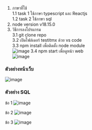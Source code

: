 1. ภาษาที่ใช้ <br> 
  1.1 task 1 ใช้ภาษา typescript และ Reactjs <br>
  1.2 task 2 ใช้ภาษา sql <br>
2. node version v18.15.0
3. วิธีการลงโปรแกรม <br>
   3.1 git clone repo <br>
   3.2 เปิดโฟล์เดอร์ testitmx ด้วย vs code <br>
   3.3 npm install เพื่อติดตั้ง node module <br>
    ![image](https://github.com/eakkarunpoom/testitmx/assets/117998772/54f9c69b-f2cb-4c7a-9c39-11710e5d8f0a)
   3.4 npm start เพื่อดูหน้า web <br>
    ![image](https://github.com/eakkarunpoom/testitmx/assets/117998772/d4f79af2-8268-4263-b076-76372c5d2bef)

### ตัวอย่างหน้าเว็บ
![image](https://github.com/eakkarunpoom/testitmx/assets/117998772/1363e0e6-c078-440e-905d-120935203555)

### ตัวอย่าง SQL
ข้อ 1
![image](https://github.com/eakkarunpoom/testitmx/assets/117998772/cf24b12a-321c-4e05-9e82-c80d9c2b8428)

ข้อ 2
![image](https://github.com/eakkarunpoom/testitmx/assets/117998772/ac5557a5-248d-4080-83ce-18d208ac6ab6)

ข้อ 3
![image](https://github.com/eakkarunpoom/testitmx/assets/117998772/277f4c79-26f0-4c1d-9f29-657df5840f59)

